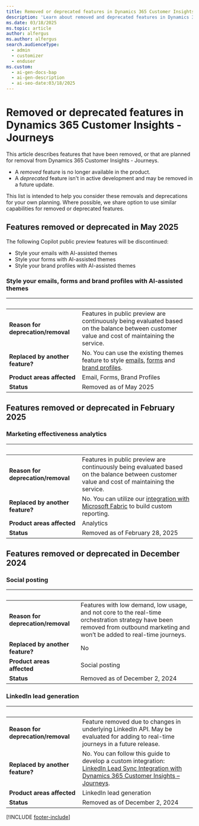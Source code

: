 ```yaml
---
title: Removed or deprecated features in Dynamics 365 Customer Insights - Journeys
description: 'Learn about removed and deprecated features in Dynamics 365 Customer Insights - Journeys to plan for upcoming changes effectively.  '
ms.date: 03/18/2025
ms.topic: article
author: alfergus
ms.author: alfergus
search.audienceType:
  - admin
  - customizer
  - enduser
ms.custom:
  - ai-gen-docs-bap
  - ai-gen-description
  - ai-seo-date:03/18/2025
---
```


# Removed or deprecated features in Dynamics 365 Customer Insights - Journeys

This article describes features that have been removed, or that are planned for removal from Dynamics 365 Customer Insights - Journeys.

- A *removed* feature is no longer available in the product.
- A *deprecated* feature isn't in active development and may be removed in a future update.

This list is intended to help you consider these removals and deprecations for your own planning. Where possible, we share option to use similar capabilities for removed or deprecated features.

## Features removed or deprecated in May 2025

 The following Copilot public preview features will be discontinued: 
- Style your emails with AI-assisted themes
- Style your forms with AI-assisted themes
- Style your brand profiles with AI-assisted themes

### Style your emails, forms and brand profiles with AI-assisted themes

| &nbsp;  | &nbsp;  |
|---|---|
| **Reason for deprecation/removal** | Features in public preview are continuously being evaluated based on the balance between customer value and cost of maintaining the service.  |
| **Replaced by another feature?**   | No. You can use the existing themes feature to style [emails](https://learn.microsoft.com/en-us/dynamics365/customer-insights/journeys/email-design), [forms](https://learn.microsoft.com/en-us/dynamics365/customer-insights/journeys/real-time-marketing-manage-forms#style-your-forms-using-theme) and [brand profiles](https://learn.microsoft.com/en-us/dynamics365/customer-insights/journeys/brand-profiles#define-theme).|
| **Product areas affected**         |  Email,  Forms, Brand Profiles|
| **Status**                         | Removed as of May 2025 |


## Features removed or deprecated in February 2025

### Marketing effectiveness analytics

| &nbsp;  | &nbsp;  |
|---|---|
| **Reason for deprecation/removal** | Features in public preview are continuously being evaluated based on the balance between customer value and cost of maintaining the service.  |
| **Replaced by another feature?**   | No. You can utilize our [integration with Microsoft Fabric](fabric-integration.md) to build custom reporting. |
| **Product areas affected**         | Analytics |
| **Status**                         | Removed as of February 28, 2025 |

## Features removed or deprecated in December 2024

### Social posting

| &nbsp;  | &nbsp;  |
|---|---|
| **Reason for deprecation/removal** | Features with low demand, low usage, and not core to the real-time orchestration strategy have been removed from outbound marketing and won’t be added to real-time journeys.  |
| **Replaced by another feature?**   | No |
| **Product areas affected**         | Social posting |
| **Status**                         | Removed as of December 2, 2024 |

### LinkedIn lead generation

| &nbsp;  | &nbsp;  |
|---|---|
| **Reason for deprecation/removal** | Feature removed due to changes in underlying LinkedIn API. May be evaluated for adding to real-time journeys in a future release.  |
| **Replaced by another feature?**   | No. You can follow this guide to develop a custom integration: [LinkedIn Lead Sync Integration with Dynamics 365 Customer Insights – Journeys](https://community.dynamics.com/blogs/post/?postid=fb6ed89f-67a1-ef11-8a69-7c1e520b1f9b). |
| **Product areas affected**         | LinkedIn lead generation |
| **Status**                         | Removed as of December 2, 2024 |

[!INCLUDE [footer-include](./includes/footer-banner.md)]
